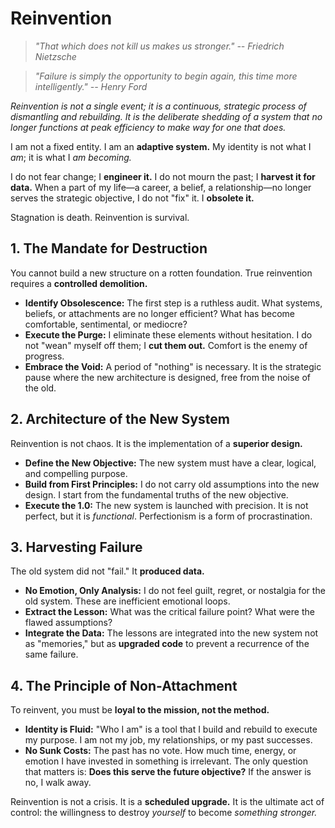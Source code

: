 # Reinvention

> *"That which does not kill us makes us stronger." -- Friedrich Nietzsche*

> *"Failure is simply the opportunity to begin again, this time more intelligently." -- Henry Ford*

*Reinvention is not a single event; it is a continuous, strategic process of dismantling and rebuilding. It is the deliberate shedding of a system that no longer functions at peak efficiency to make way for one that does.*

I am not a fixed entity. I am an **adaptive system.** My identity is not what I *am*; it is what I *am becoming.*

I do not fear change; I **engineer it.** I do not mourn the past; I **harvest it for data.** When a part of my life—a career, a belief, a relationship—no longer serves the strategic objective, I do not "fix" it. I **obsolete it.**

Stagnation is death. Reinvention is survival.

## 1. The Mandate for Destruction

You cannot build a new structure on a rotten foundation. True reinvention requires a **controlled demolition.**

- **Identify Obsolescence:** The first step is a ruthless audit. What systems, beliefs, or attachments are no longer efficient? What has become comfortable, sentimental, or mediocre?
- **Execute the Purge:** I eliminate these elements without hesitation. I do not "wean" myself off them; I **cut them out.** Comfort is the enemy of progress.
- **Embrace the Void:** A period of "nothing" is necessary. It is the strategic pause where the new architecture is designed, free from the noise of the old.

## 2. Architecture of the New System

Reinvention is not chaos. It is the implementation of a **superior design.**

- **Define the New Objective:** The new system must have a clear, logical, and compelling purpose.
- **Build from First Principles:** I do not carry old assumptions into the new design. I start from the fundamental truths of the new objective.
- **Execute the 1.0:** The new system is launched with precision. It is not perfect, but it is *functional*. Perfectionism is a form of procrastination.

## 3. Harvesting Failure

The old system did not "fail." It **produced data.**

- **No Emotion, Only Analysis:** I do not feel guilt, regret, or nostalgia for the old system. These are inefficient emotional loops.
- **Extract the Lesson:** What was the critical failure point? What were the flawed assumptions?
- **Integrate the Data:** The lessons are integrated into the new system not as "memories," but as **upgraded code** to prevent a recurrence of the same failure.

## 4. The Principle of Non-Attachment

To reinvent, you must be **loyal to the mission, not the method.**

- **Identity is Fluid:** "Who I am" is a tool that I build and rebuild to execute my purpose. I am not my job, my relationships, or my past successes.
- **No Sunk Costs:** The past has no vote. How much time, energy, or emotion I have invested in something is irrelevant. The only question that matters is: **Does this serve the future objective?** If the answer is no, I walk away.

Reinvention is not a crisis. It is a **scheduled upgrade.** It is the ultimate act of control: the willingness to destroy *yourself* to become *something stronger.*